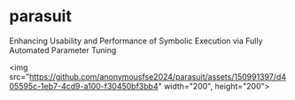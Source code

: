 # parasuit

Enhancing Usability and Performance of Symbolic Execution via Fully Automated Parameter Tuning


<img src="https://github.com/anonymousfse2024/parasuit/assets/150991397/d405595c-1eb7-4cd9-a100-f30450bf3bb4" width="200", height="200">
